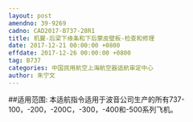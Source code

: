 ```yaml
---
layout: post
amendno: 39-9269
cadno: CAD2017-B737-28R1
title: 机翼-后梁下缘条和下后蒙皮壁板-检查和修理
date: 2017-12-21 00:00:00 +0800
effdate: 2017-12-26 00:00:00 +0800
tag: B737
categories: 中国民用航空上海航空器适航审定中心
author: 朱宁文
---
```


##适用范围:
本适航指令适用于波音公司生产的所有737-100，-200，-200C，-300，-400和-500系列飞机。


